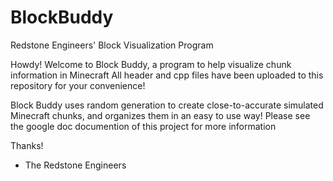 # BlockBuddy
Redstone Engineers' Block Visualization Program

Howdy! Welcome to Block Buddy, a program to help visualize chunk information in Minecraft
All header and cpp files have been uploaded to this repository for your convenience!

Block Buddy uses random generation to create close-to-accurate simulated Minecraft chunks, and organizes them in an easy to use way!
Please see the google doc documention of this project for more information

Thanks!
 - The Redstone Engineers
